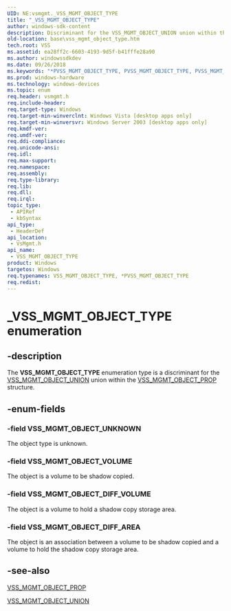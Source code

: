 ```yaml
---
UID: NE:vsmgmt._VSS_MGMT_OBJECT_TYPE
title: "_VSS_MGMT_OBJECT_TYPE"
author: windows-sdk-content
description: Discriminant for the VSS_MGMT_OBJECT_UNION union within the VSS_MGMT_OBJECT_PROP structure.
old-location: base\vss_mgmt_object_type.htm
tech.root: VSS
ms.assetid: ea28ff2c-6603-4193-9d5f-b41fffe28a90
ms.author: windowssdkdev
ms.date: 09/26/2018
ms.keywords: "*PVSS_MGMT_OBJECT_TYPE, PVSS_MGMT_OBJECT_TYPE, PVSS_MGMT_OBJECT_TYPE enumeration pointer [VSS], VSS_MGMT_OBJECT_DIFF_AREA, VSS_MGMT_OBJECT_DIFF_VOLUME, VSS_MGMT_OBJECT_TYPE, VSS_MGMT_OBJECT_TYPE enumeration [VSS], VSS_MGMT_OBJECT_UNKNOWN, VSS_MGMT_OBJECT_VOLUME, _VSS_MGMT_OBJECT_TYPE, base.vss_mgmt_object_type, vsmgmt/PVSS_MGMT_OBJECT_TYPE, vsmgmt/VSS_MGMT_OBJECT_DIFF_AREA, vsmgmt/VSS_MGMT_OBJECT_DIFF_VOLUME, vsmgmt/VSS_MGMT_OBJECT_TYPE, vsmgmt/VSS_MGMT_OBJECT_UNKNOWN, vsmgmt/VSS_MGMT_OBJECT_VOLUME"
ms.prod: windows-hardware
ms.technology: windows-devices
ms.topic: enum
req.header: vsmgmt.h
req.include-header: 
req.target-type: Windows
req.target-min-winverclnt: Windows Vista [desktop apps only]
req.target-min-winversvr: Windows Server 2003 [desktop apps only]
req.kmdf-ver: 
req.umdf-ver: 
req.ddi-compliance: 
req.unicode-ansi: 
req.idl: 
req.max-support: 
req.namespace: 
req.assembly: 
req.type-library: 
req.lib: 
req.dll: 
req.irql: 
topic_type:
 - APIRef
 - kbSyntax
api_type:
 - HeaderDef
api_location:
 - VsMgmt.h
api_name:
 - VSS_MGMT_OBJECT_TYPE
product: Windows
targetos: Windows
req.typenames: VSS_MGMT_OBJECT_TYPE, *PVSS_MGMT_OBJECT_TYPE
req.redist: 
---
```


# _VSS_MGMT_OBJECT_TYPE enumeration


## -description


The <b>VSS_MGMT_OBJECT_TYPE</b> enumeration type is a 
    discriminant for the <a href="https://msdn.microsoft.com/4d787229-671a-422c-a935-39ae11073a5e">VSS_MGMT_OBJECT_UNION</a> 
    union within the <a href="https://msdn.microsoft.com/86681207-969e-4b33-aff8-79454ab04829">VSS_MGMT_OBJECT_PROP</a> 
    structure.


## -enum-fields




### -field VSS_MGMT_OBJECT_UNKNOWN

The object type is unknown.


### -field VSS_MGMT_OBJECT_VOLUME

The object is a volume to be shadow copied.


### -field VSS_MGMT_OBJECT_DIFF_VOLUME

The object is a volume to hold a shadow copy storage area.


### -field VSS_MGMT_OBJECT_DIFF_AREA

The object is an association between a volume to be shadow copied and a volume to hold the shadow copy 
      storage area.


## -see-also




<a href="https://msdn.microsoft.com/86681207-969e-4b33-aff8-79454ab04829">VSS_MGMT_OBJECT_PROP</a>



<a href="https://msdn.microsoft.com/4d787229-671a-422c-a935-39ae11073a5e">VSS_MGMT_OBJECT_UNION</a>
 

 

